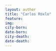 ```yaml
---
layout: author
title: "Carlos Roxlo"
feature: 
img:
city-born: 
date-born: 
city-death: 
date-death:
---
```

